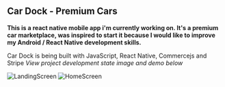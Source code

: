 ## Car Dock - Premium Cars

**This is a react native mobile app i'm currently working on. It's a premium car marketplace, was inspired to start it because I would like to improve my Android / React Native development skills.**

Car Dock is being built with JavaScript, React Native, Commercejs and Stripe
*View project development state image and demo below*

![LandingScreen](https://github.com/Ndkkqueenie/car-dock/blob/master/assets/landing_screen.gif)    ![HomeScreen](https://github.com/Ndkkqueenie/car-dock/blob/master/assets/home_screen.gif)
